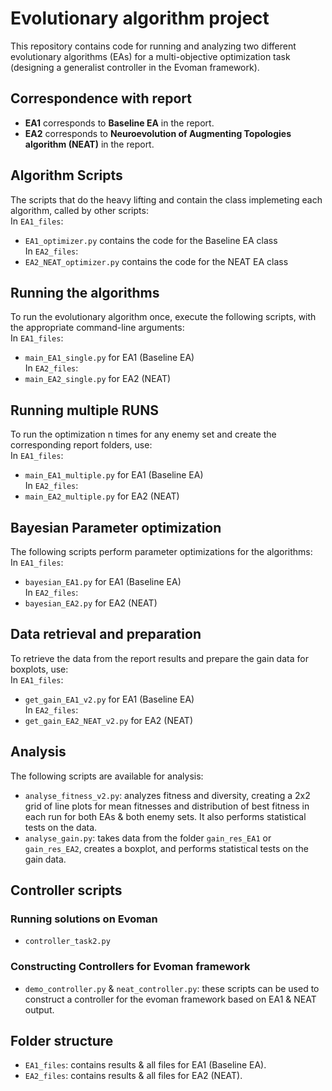 # Evolutionary algorithm project

This repository contains code for running and analyzing two different evolutionary algorithms (EAs) for a multi-objective optimization task (designing a generalist controller in the Evoman framework).

## Correspondence with report
- **EA1** corresponds to **Baseline EA** in the report.
- **EA2** corresponds to **Neuroevolution of Augmenting Topologies algorithm (NEAT)** in the report.

## Algorithm Scripts
The scripts that do the heavy lifting and contain the class implemeting each algorithm, called by other scripts:\
In `EA1_files`:
- `EA1_optimizer.py` contains the code for the Baseline EA class\
In `EA2_files`:
- `EA2_NEAT_optimizer.py` contains the code for the NEAT EA class

## Running the algorithms
To run the evolutionary algorithm once, execute the following scripts, with the appropriate command-line arguments:\
In `EA1_files`:
- `main_EA1_single.py` for EA1 (Baseline EA)\
In `EA2_files`:
- `main_EA2_single.py` for EA2 (NEAT)

## Running multiple RUNS
To run the optimization n times for any enemy set and create the corresponding report folders, use:\
In `EA1_files`:
- `main_EA1_multiple.py` for EA1 (Baseline EA)\
In `EA2_files`:
- `main_EA2_multiple.py` for EA2 (NEAT)

## Bayesian Parameter optimization
The following scripts perform parameter optimizations for the algorithms:\
In `EA1_files`:
- `bayesian_EA1.py` for EA1 (Baseline EA)\
In `EA2_files`:
- `bayesian_EA2.py` for EA2 (NEAT)
## Data retrieval and preparation
To retrieve the data from the report results and prepare the gain data for boxplots, use:\
In `EA1_files`:
- `get_gain_EA1_v2.py` for EA1 (Baseline EA)\
In `EA2_files`:
- `get_gain_EA2_NEAT_v2.py` for EA2 (NEAT)
## Analysis
The following scripts are available for analysis:
- `analyse_fitness_v2.py`: analyzes fitness and diversity, creating a 2x2 grid of line plots for mean fitnesses and distribution of best fitness in each run  for both EAs & both enemy sets. It also performs statistical tests on the data.
- `analyse_gain.py`: takes data from the folder `gain_res_EA1` or `gain_res_EA2`, creates a boxplot, and performs statistical tests on the gain data.

## Controller scripts
### Running solutions on Evoman
- `controller_task2.py` 
### Constructing Controllers for Evoman framework
- `demo_controller.py` & `neat_controller.py`: these scripts can be used to construct a controller for the evoman framework based on EA1 & NEAT output.

## Folder structure
- `EA1_files`: contains results & all files for EA1 (Baseline EA).
- `EA2_files`: contains results & all files for EA2 (NEAT).